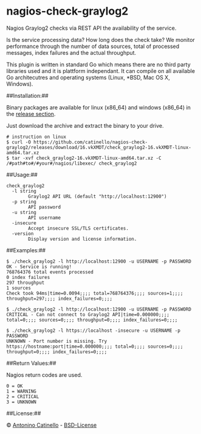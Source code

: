 nagios-check-graylog2
===

Nagios Graylog2 checks via REST API the availability of the service. 

Is the service processing data? How long does the check take? We monitor performance through the number of data sources, total of processed messages, index failures and the actual throughput.

This plugin is written in standard Go which means there are no third party libraries used and it is plattform independant. It can compile on all available Go architecutres and operating systems (Linux, *BSD, Mac OS X, Windows).

##Installation:##

Binary packages are available for linux (x86_64) and windows (x86_64) in the [release section][RELEASES].

Just download the archive and extract the binary to your drive.

    # instruction on linux
    $ curl -O https://github.com/catinello/nagios-check-graylog2/releases/download/16.vkXMDT/check_graylog2-16.vkXMDT-linux-amd64.tar.xz
    $ tar -xvf check_graylog2-16.vkXMDT-linux-amd64.tar.xz -C /#path#to#/#your#/nagios/libexec/ check_graylog2

##Usage:##

    check_graylog2
      -l string
            Graylog2 API URL (default "http://localhost:12900")
      -p string
            API password
      -u string
            API username
      -insecure
            Accept insecure SSL/TLS certificates.
      -version
            Display version and license information.

##Examples:##

    $ ./check_graylog2 -l http://localhost:12900 -u USERNAME -p PASSWORD
    OK - Service is running!
    768764376 total events processed
    0 index failures
    297 throughput
    1 sources
    Check took 94ms|time=0.0094;;;; total=768764376;;;; sources=1;;;; throughput=297;;;; index_failures=0;;;;

    $ ./check_graylog2 -l http://localhost:12900 -u USERNAME -p PASSWORD
    CRITICAL - Can not connect to Graylog2 API|time=0.000000;;;; total=0;;;; sources=0;;;; throughput=0;;;; index_failures=0;;;;

    $ ./check_graylog2 -l https://localhost -insecure -u USERNAME -p PASSWORD
    UNKNOWN - Port number is missing. Try https://hostname:port|time=0.000000;;;; total=0;;;; sources=0;;;; throughput=0;;;; index_failures=0;;;;

##Return Values:##

Nagios return codes are used.

    0 = OK
    1 = WARNING
    2 = CRITICAL
    3 = UNKNOWN

##License:##

&copy; [Antonino Catinello][HOME] - [BSD-License][BSD]

[BSD]:https://github.com/catinello/nagios-check-graylog2/blob/master/LICENSE
[HOME]:http://antonino.catinello.eu
[RELEASES]:https://github.com/catinello/nagios-check-graylog2/releases
